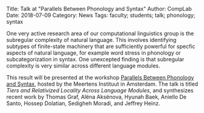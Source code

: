 Title: Talk at "Parallels Between Phonology and Syntax"
Author: CompLab
Date: 2018-07-09
Category: News
Tags: faculty; students; talk; phonology; syntax

One very active research area of our computational linguistics group is the subregular complexity of natural language.
This involves identifying subtypes of finite-state machinery that are sufficiently powerful for specfic aspects of natural language, for example word stress in phonology or subcategorization in syntax.
One unexcepted finding is that subregular complexity is very similar across different language modules.

This result will be presented at the workshop [Parallels Between Phonology and Syntax](http://www.phonologists.nl/parallels/), hosted by the Meertens Instituut in Amsterdam.
The talk is titled *Tiers and Relativized Locality Across Language Modules*, and synthesizes recent work by Thomas Graf, Alëna Aksënova, Hyunah Baek, Aniello De Santo, Hossep Dolatian, Sedigheh Moradi, and Jeffrey Heinz.
